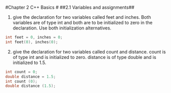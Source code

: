 #Chapter 2 C++ Basics #
##2.1 Variables and assignments##
1. give the declaration for two variables called feet and inches. Both variables are of type int and both are to be initialized to zero in the declaration. Use both initialization alternatives.
``` cpp
int feet = 0, inches = 0;
int feet(0), inches(0);
```
2. give the declaration for two variables called count and distance. count is of type int and is initialized to zero. distance is of type double and is initialized to 1.5.
``` cpp
int count = 0;
double distance = 1.5;
int count (0);
double distance (1.5);
```
